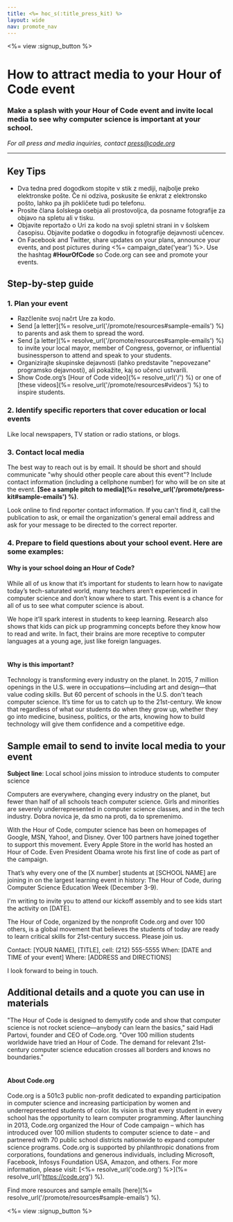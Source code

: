 ```yaml
---
title: <%= hoc_s(:title_press_kit) %>
layout: wide
nav: promote_nav
---
```

<%= view :signup_button %>

# How to attract media to your Hour of Code event

### Make a splash with your Hour of Code event and invite local media to see why computer science is important at your school.

*For all press and media inquiries, contact <press@code.org>*

* * *

## Key Tips

- Dva tedna pred dogodkom stopite v stik z mediji, najbolje preko elektronske pošte. Če ni odziva, poskusite še enkrat z elektronsko pošto, lahko pa jih pokličete tudi po telefonu.
- Prosite člana šolskega osebja ali prostovoljca, da posname fotografije za objavo na spletu ali v tisku.
- Objavite reportažo o Uri za kodo na svoji spletni strani in v šolskem časopisu. Objavite podatke o dogodku in fotografije dejavnosti učencev.
- On Facebook and Twitter, share updates on your plans, announce your events, and post pictures during <%= campaign_date('year') %>. Use the hashtag **#HourOfCode** so Code.org can see and promote your events.

## Step-by-step guide

### 1. Plan your event

- Razčlenite svoj načrt Ure za kodo.
- Send [a letter](%= resolve_url('/promote/resources#sample-emails') %) to parents and ask them to spread the word.
- Send [a letter](%= resolve_url('/promote/resources#sample-emails') %) to invite your local mayor, member of Congress, governor, or influential businessperson to attend and speak to your students.
- Organizirajte skupinske dejavnosti (lahko predstavite "nepovezane" programsko dejavnosti), ali pokažite, kaj so učenci ustvarili.
- Show Code.org’s [Hour of Code video](%= resolve_url('/') %) or one of [these videos](%= resolve_url('/promote/resources#videos') %) to inspire students. <br />

### 2. Identify specific reporters that cover education or local events

Like local newspapers, TV station or radio stations, or blogs. <br />

### 3. Contact local media

The best way to reach out is by email. It should be short and should communicate "why should other people care about this event"? Include contact information (including a cellphone number) for who will be on site at the event. **[See a sample pitch to media](%= resolve_url('/promote/press-kit#sample-emails') %)**.

Look online to find reporter contact information. If you can't find it, call the publication to ask, or email the organization's general email address and ask for your message to be directed to the correct reporter. <br />

### 4. Prepare to field questions about your school event. Here are some examples:

#### Why is your school doing an Hour of Code?

While all of us know that it’s important for students to learn how to navigate today’s tech-saturated world, many teachers aren’t experienced in computer science and don’t know where to start. This event is a chance for all of us to see what computer science is about.

We hope it’ll spark interest in students to keep learning. Research also shows that kids can pick up programming concepts before they know how to read and write. In fact, their brains are more receptive to computer languages at a young age, just like foreign languages. <br /> <br />

#### Why is this important?

Technology is transforming every industry on the planet. In 2015, 7 million openings in the U.S. were in occupations—including art and design—that value coding skills. But 60 percent of schools in the U.S. don't teach computer science. It’s time for us to catch up to the 21st-century. We know that regardless of what our students do when they grow up, whether they go into medicine, business, politics, or the arts, knowing how to build technology will give them confidence and a competitive edge. <br />

<a id="sample-emails"></a>

## Sample email to send to invite local media to your event

**Subject line**: Local school joins mission to introduce students to computer science

Computers are everywhere, changing every industry on the planet, but fewer than half of all schools teach computer science. Girls and minorities are severely underrepresented in computer science classes, and in the tech industry. Dobra novica je, da smo na proti, da to spremenimo.

With the Hour of Code, computer science has been on homepages of Google, MSN, Yahoo!, and Disney. Over 100 partners have joined together to support this movement. Every Apple Store in the world has hosted an Hour of Code. Even President Obama wrote his first line of code as part of the campaign.

That’s why every one of the [X number] students at [SCHOOL NAME] are joining in on the largest learning event in history: The Hour of Code, during Computer Science Education Week (December 3-9).

I'm writing to invite you to attend our kickoff assembly and to see kids start the activity on [DATE].

The Hour of Code, organized by the nonprofit Code.org and over 100 others, is a global movement that believes the students of today are ready to learn critical skills for 21st-century success. Please join us.

Contact: [YOUR NAME], [TITLE], cell: (212) 555-5555 When: [DATE and TIME of your event] Where: [ADDRESS and DIRECTIONS]

I look forward to being in touch. <br />

## Additional details and a quote you can use in materials

"The Hour of Code is designed to demystify code and show that computer science is not rocket science—anybody can learn the basics," said Hadi Partovi, founder and CEO of Code.org. "Over 100 million students worldwide have tried an Hour of Code. The demand for relevant 21st-century computer science education crosses all borders and knows no boundaries." <br /> <br />

#### About Code.org

Code.org is a 501c3 public non-profit dedicated to expanding participation in computer science and increasing participation by women and underrepresented students of color. Its vision is that every student in every school has the opportunity to learn computer programming. After launching in 2013, Code.org organized the Hour of Code campaign – which has introduced over 100 million students to computer science to date – and partnered with 70 public school districts nationwide to expand computer science programs. Code.org is supported by philanthropic donations from corporations, foundations and generous individuals, including Microsoft, Facebook, Infosys Foundation USA, Amazon, and others. For more information, please visit: [<%= resolve_url('code.org') %>](%= resolve_url('https://code.org') %).

  
Find more resources and sample emails [here](%= resolve_url('/promote/resources#sample-emails') %).

<%= view :signup_button %>